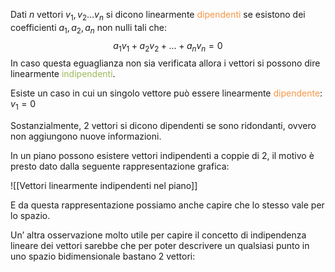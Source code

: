 Dati $n$ vettori $v_{1},v_{2}\dots v_{n}$ si dicono linearmente <font color="#f79646">dipendenti</font> se esistono dei coefficienti $a_{1},a_{2},a_{n}$ non nulli tali che: $$a_{1}v_{1}+a_{2}v_{2}+\dots+a_{n}v_{n}=0$$
In caso questa eguaglianza non sia verificata allora i vettori si possono dire linearmente <font color="#9bbb59">indipendenti</font>.

Esiste un caso in cui un singolo vettore può essere linearmente <font color="#f79646">dipendente</font>: $v_{1}=0$

Sostanzialmente, 2 vettori si dicono dipendenti se sono ridondanti, ovvero non aggiungono nuove informazioni. 

In un piano possono esistere vettori indipendenti a coppie di 2, il motivo è presto dato dalla seguente rappresentazione grafica:

![[Vettori linearmente indipendenti nel piano]]

E da questa rappresentazione possiamo anche capire che lo stesso vale per lo spazio.

Un’ altra osservazione molto utile per capire il concetto di indipendenza lineare dei vettori sarebbe che per poter descrivere un qualsiasi punto in uno spazio bidimensionale bastano 2 vettori: